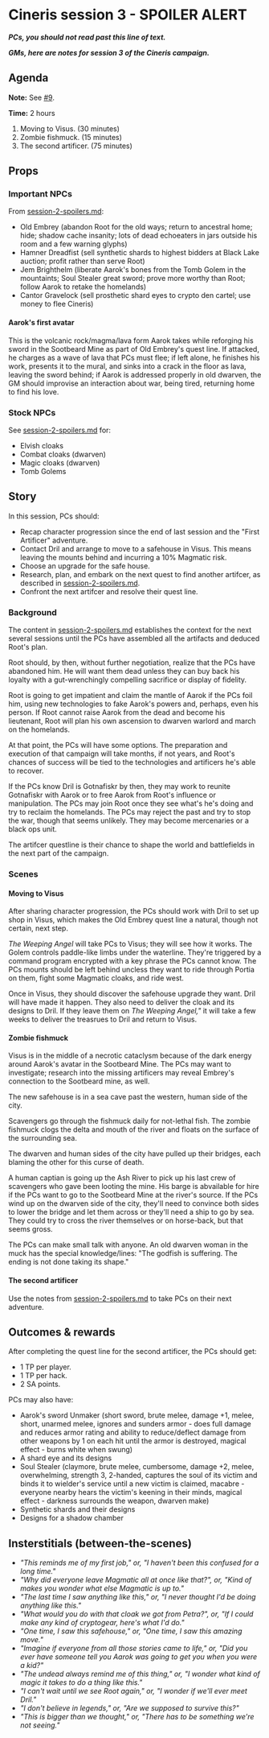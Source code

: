 # Cineris session 3 - SPOILER ALERT

***PCs, you should not read past this line of text.***

***GMs, here are notes for session 3 of the Cineris campaign.***

## Agenda

**Note:** See [#9](https://github.com/chadsansing/cineris-campaign/issues/9).

**Time:** 2 hours

1. Moving to Visus. (30 minutes)
2. Zombie fishmuck. (15 minutes)
3. The second artificer. (75 minutes)

## Props

### Important NPCs

From [session-2-spoilers.md](session-2-spoilers.md):

- Old Embrey (abandon Root for the old ways; return to ancestral home; hide; shadow cache insanity; lots of dead echoeaters in jars outside his room and a few warning glyphs)
- Hamner Dreadfist (sell synthetic shards to highest bidders at Black Lake auction; profit rather than serve Root)
- Jem Brighthelm (liberate Aarok's bones from the Tomb Golem in the mountaints; Soul Stealer great sword; prove more worthy than Root; follow Aarok to retake the homelands)
- Cantor Gravelock (sell prosthetic shard eyes to crypto den cartel; use money to flee Cineris)

#### Aarok's first avatar

This is the volcanic rock/magma/lava form Aarok takes while reforging his sword in the Sootbeard Mine as part of Old Embrey's quest line. If attacked, he charges as a wave of lava that PCs must flee; if left alone, he finishes his work, presents it to the mural, and sinks into a crack in the floor as lava, leaving the sword behind; if Aarok is addressed properly in old dwarven, the GM should improvise an interaction about war, being tired, returning home to find his love.

### Stock NPCs

See [session-2-spoilers.md](session-2-spoilers.md) for:

- Elvish cloaks
- Combat cloaks (dwarven)
- Magic cloaks (dwarven)
- Tomb Golems

## Story

In this session, PCs should:

- Recap character progression since the end of last session and the "First Artificer" adventure.
- Contact Dril and arrange to move to a safehouse in Visus. This means leaving the mounts behind and incurring a 10% Magmatic risk.
- Choose an upgrade for the safe house.
- Research, plan, and embark on the next quest to find another artifcer, as described in [session-2-spoilers.md](session-2-spoilers.md).
- Confront the next artifcer and resolve their quest line.

### Background

The content in [session-2-spoilers.md](session-2-spoilers.md) establishes the context for the next several sessions until the PCs have assembled all the artifacts and deduced Root's plan.

Root should, by then, without further negotiation, realize that the PCs have abandoned him. He will want them dead unless they  can buy back his loyalty with a gut-wrenchingly compelling sacrifice or display of fidelity.

Root is going to get impatient and claim the mantle of Aarok if the PCs foil him, using new technologies to fake Aarok's powers and, perhaps, even his person. If Root cannot raise Aarok from the dead and become his lieutenant, Root will plan his own ascension to dwarven warlord and march on the homelands.

At that point, the PCs will have some options. The preparation and execution of that campaign will take months, if not years, and Root's chances of success will be tied to the technologies and artificers he's able to recover.

If the PCs know Dril is Gotnafiskr by then, they may work to reunite Gotnafiskr with Aarok or to free Aarok from Root's influence or manipulation. The PCs may join Root once they see what's he's doing and try to reclaim the homelands. The PCs may reject the past and try to stop the war, though that seems unlikely. They may become mercenaries or a black ops unit. 

The artifcer questline is their chance to shape the world and battlefields in the next part of the campaign.

### Scenes

#### Moving to Visus

After sharing character progression, the PCs should work with Dril to set up shop in Visus, which makes the Old Embrey quest line a natural, though not certain, next step.

*The Weeping Angel* will take PCs to Visus; they will see how it works. The Golem controls paddle-like limbs under the waterline. They're triggered by a command program encrypted with a key phrase the PCs cannot know. The PCs mounts should be left behind uncless they want to ride through Portia on them, fight some Magmatic cloaks, and ride west.

Once in Visus, they should discover the safehouse upgrade they want. Dril will have made it happen. They also need to deliver the cloak and its designs to Dril. If they leave them on *The Weeping Angel,"* it will take a few weeks to deliver the treasrues to Dril and return to Visus.

#### Zombie fishmuck

Visus is in the middle of a necrotic cataclysm because of the dark energy around Aarok's avatar in the Sootbeard Mine. The PCs may want to investigate; research into the missing artificers may reveal Embrey's connection to the Sootbeard mine, as well.

The new safehouse is in a sea cave past the western, human side of the city.

Scavengers go through the fishmuck daily for not-lethal fish. The zombie fishmuck clogs the delta and mouth of the river and floats on the surface of the surrounding sea.

The dwarven and human sides of the city have pulled up their bridges, each blaming the other for this curse of death.

A human captian is going up the Ash River to pick up his last crew of scavengers who gave been looting the mine. His barge is abvailable for hire if the PCs want to go to the Sootbeard Mine at the river's source. If the PCs wind up on the dwarven side of the city, they'll need to convince both sides to lower the bridge and let them across or they'll need a ship to go by sea. They could try to cross the river themselves or on horse-back, but that seems gross.

The PCs can make small talk with anyone. An old dwarven woman in the muck has the special knowledge/lines: "The godfish is suffering. The ending is not done taking its shape."

#### The second artificer

Use the notes from [session-2-spoilers.md](session-2-spoilers.md) to take PCs on their next adventure.

## Outcomes & rewards

After completing the quest line for the second artificer, the PCs should get:

- 1 TP per player.
- 1 TP per hack.
- 2 SA points.

PCs may also have:

- Aarok's sword Unmaker (short sword, brute melee, damage +1, melee, short, unarmed melee, ignores and sunders armor - does full damage and reduces armor rating and ability to reduce/deflect damage from other weapons by 1 on each hit until the armor is destroyed, magical effect - burns white when swung)
- A shard eye and its designs
- Soul Stealer (claymore, brute melee, cumbersome, damage +2, melee, overwhelming, strength 3, 2-handed, captures the soul of its victim and binds it to wielder's service until a new victim is claimed, macabre - everyone nearby hears the victim's keening in their minds, magical effect - darkness surrounds the weapon, dwarven make)
- Synthetic shards and their designs
- Designs for a shadow chamber

## Insterstitials (between-the-scenes)

- *"This reminds me of my first job," or, "I haven't been this confused for a long time."*
- *"Why did everyone leave Magmatic all at once like that?", or, "Kind of makes you wonder what else Magmatic is up to."*
- *"The last time I saw anything like this," or, "I never thought I'd be doing anything like this."*
- *"What would you do with that cloak we got from Petra?", or, "If I could make any kind of cryptogear, here's what I'd do."*
- *"One time, I saw this safehouse," or, "One time, I saw this amazing move."*
- *"Imagine if everyone from all those stories came to life," or, "Did you ever have someone tell you Aarok was going to get you when you were a kid?"*
- *"The undead always remind me of this thing," or, "I wonder what kind of magic it takes to do a thing like this."*
- *"I can't wait until we see Root again," or, "I wonder if we'll ever meet Dril."*
- *"I don't believe in legends," or, "Are we supposed to survive this?"*
- *"This is bigger than we thought," or, "There has to be something we're not seeing."*
